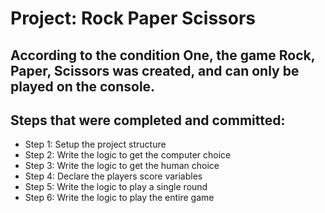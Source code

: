 # Project: Rock Paper Scissors

## According to the condition One, the game Rock, Paper, Scissors was created, and can only be played on the console.

## Steps that were completed and committed:

- Step 1: Setup the project structure
- Step 2: Write the logic to get the computer choice
- Step 3: Write the logic to get the human choice
- Step 4: Declare the players score variables
- Step 5: Write the logic to play a single round
- Step 6: Write the logic to play the entire game
